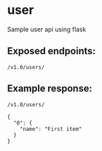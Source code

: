 # user
Sample user api using flask

## Exposed endpoints:
`/v1.0/users/`

## Example response:
`/v1.0/users/`
```
{
  "0": {
    "name": "First item"
  }
}
```
